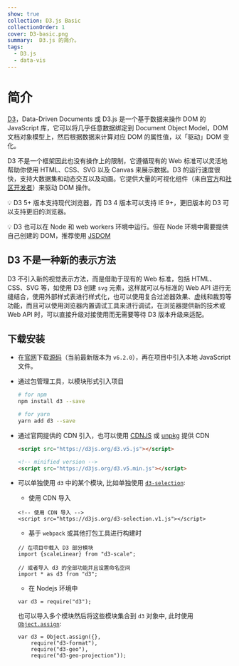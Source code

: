 ```yaml
---
show: true
collection: D3.js Basic
collectionOrder: 1
cover: D3-basic.png
summary:  D3.js 的简介。
tags:
  - D3.js
  - data-vis
---
```


# 简介
[D3](https://d3js.org/)，Data-Driven Documents 或 D3.js 是一个基于数据来操作 DOM 的 JavaScript 库，它可以将几乎任意数据绑定到 Document Object Model，DOM 文档对象模型上，然后根据数据来计算对应 DOM 的属性值，以「驱动」DOM 变化。

D3 不是一个框架因此也没有操作上的限制，它遵循现有的 Web 标准可以灵活地帮助你使用 HTML、CSS、SVG 以及 Canvas 来展示数据。D3 的运行速度很快，支持大数据集和动态交互以及动画。它提供大量的可视化组件（来自[官方](https://github.com/d3/d3/blob/master/API.md)和[社区开发者](https://www.npmjs.com/browse/keyword/d3-module)）来驱动 DOM 操作。

:bulb: D3 5+ 版本支持现代浏览器，而 D3 4 版本可以支持 IE 9+，更旧版本的 D3 可以支持更旧的浏览器。

:bulb: D3 也可以在 Node 和 web workers 环境中运行。但在 Node 环境中需要提供自己创建的 DOM，推荐使用 [JSDOM](https://github.com/jsdom/jsdom)

## D3 不是一种新的表示方法
D3 不引入新的视觉表示方法，而是借助于现有的 Web 标准，包括 HTML、CSS、SVG 等，如使用 D3 创建 `svg` 元素，这样就可以与标准的 Web API 进行无缝结合，使用外部样式表进行样式化，也可以使用复合过滤器效果、虚线和裁剪等功能，而且可以使用浏览器内置调试工具来进行调试，在浏览器提供新的技术或 Web API 时，可以直接升级对接使用而无需要等待 D3 版本升级来适配。

## 下载安装
* 在[官网](https://d3js.org/)下载[源码](https://github.com/d3/d3/releases/download/v6.2.0/d3.zip)（当前最新版本为 `v6.2.0`），再在项目中引入本地 JavaScript 文件。

* 通过包管理工具，以模块形式引入项目
    ```bash
    # for npm
    npm install d3 --save

    # for yarn
    yarn add d3 --save
    ```

* 通过官网提供的 CDN 引入，也可以使用  [CDNJS](https://cdnjs.com/libraries/d3) 或 [unpkg](https://unpkg.com/d3/) 提供 CDN

    ```html
    <script src="https://d3js.org/d3.v5.js"></script>

    <!-- minified version -->
    <script src="https://d3js.org/d3.v5.min.js"></script>
    ```

* 可以单独使用 `d3` 中的某个模块, 比如单独使用 [`d3-selection`](https://github.com/d3/d3-selection):

    * 使用 CDN 导入

    ```
    <!-- 使用 CDN 导入 -->
    <script src="https://d3js.org/d3-selection.v1.js"></script>
    ```

    * 基于 `webpack` 或其他打包工具进行构建时

    ```
    // 在项目中载入 D3 部分模块
    import {scaleLinear} from "d3-scale";

    // 或者导入 d3 的全部功能并且设置命名空间
    import * as d3 from "d3";
    ```

    * 在 Nodejs 环境中

    ```
    var d3 = require("d3");
    ```

    也可以导入多个模块然后将这些模块集合到 `d3` 对象中, 此时使用 [`Object.assign`](https://developer.mozilla.org/en-US/docs/Web/JavaScript/Reference/Global_Objects/Object/assign):

    ```
    var d3 = Object.assign({},
        require("d3-format"),
        require("d3-geo"),
        require("d3-geo-projection"));
    ```